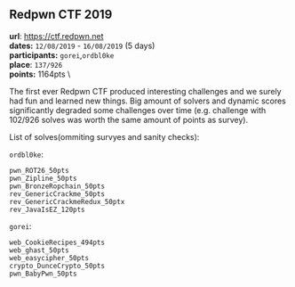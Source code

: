 ## Redpwn CTF 2019
__url__: https://ctf.redpwn.net \
__dates:__ `12/08/2019` - `16/08/2019` (5 days) \
__participants:__ `gorei`,`ordbl0ke` \
__place__: `137/926` \
__points:__   1164pts \

The first ever Redpwn CTF produced interesting challenges and we surely had fun and learned new things.
Big amount of solvers and dynamic scores significantly degraded some challenges over time (e.g. challenge with 102/926 solves was worth the same amount of points as survey).

List of solves(ommiting survyes and sanity checks):

`ordbl0ke`:
```
pwn_ROT26_50pts
pwn_Zipline_50pts
pwn_BronzeRopchain_50pts
rev_GenericCrackme_50pts
rev_GenericCrackmeRedux_50ptx
rev_JavaIsEZ_120pts
```

`gorei`:
```
web_CookieRecipes_494pts
web_ghast_50pts
web_easycipher_50pts
crypto_DunceCrypto_50pts
pwn_BabyPwn_50pts
```



